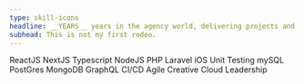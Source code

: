 ```yaml
---
type: skill-icons
headline: __YEARS__ years in the agency world, delivering projects and working with clients.
subhead: This is not my first rodeo.
---
```


ReactJS
NextJS
Typescript
NodeJS
PHP
Laravel
iOS
Unit Testing
mySQL
PostGres
MongoDB
GraphQL
CI/CD
Agile
Creative Cloud
Leadership
